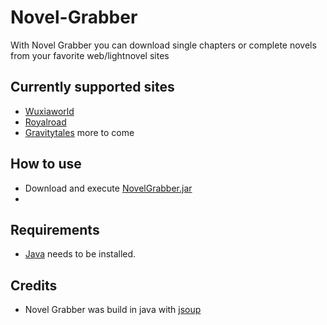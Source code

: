 # Novel-Grabber
With Novel Grabber you can download single chapters or complete novels from your favorite web/lightnovel sites

## Currently supported sites
* [Wuxiaworld](https://wuxiaworld.com/)
* [Royalroad](https://royalroad.com/)
* [Gravitytales](https://gravitytales.com/)
more to come

## How to use
* Download and execute [NovelGrabber.jar](https://github.com/Flameish/Novel-Grabber/raw/master/NovelGrabber.jar)
* 

## Requirements
* [Java](https://www.java.com/en/) needs to be installed.

## Credits
* Novel Grabber was build in java with [jsoup](https://www.jsoup.org/)
